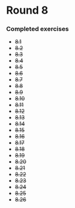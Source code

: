 # Round 8

### Completed exercises


* ~~8.1~~
* ~~8.2~~
* ~~8.3~~
* ~~8.4~~
* ~~8.5~~
* ~~8.6~~
* ~~8.7~~
* ~~8.8~~
* ~~8.9~~
* ~~8.10~~
* ~~8.11~~
* ~~8.12~~
* ~~8.13~~
* ~~8.14~~
* ~~8.15~~
* ~~8.16~~
* ~~8.17~~
* ~~8.18~~
* ~~8.19~~
* ~~8.20~~
* ~~8.21~~
* ~~8.22~~
* ~~8.23~~
* ~~8.24~~
* ~~8.25~~
* ~~8.26~~
